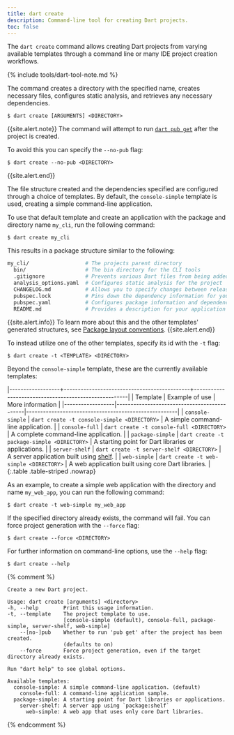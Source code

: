 ```yaml
---
title: dart create
description: Command-line tool for creating Dart projects.
toc: false
---
```


The `dart create` command allows creating Dart projects
from varying available templates through a command line
or many IDE project creation workflows.

{% include tools/dart-tool-note.md %}

The command creates a directory with the specified name, 
creates necessary files, configures static analysis, 
and retrieves any necessary dependencies.

```terminal
$ dart create [ARGUMENTS] <DIRECTORY>
```

{{site.alert.note}}
  The command will attempt to run [`dart pub get`](/tools/pub/cmd/pub-get) 
  after the project is created.

  To avoid this you can specify the `--no-pub` flag:

  ```terminal
  $ dart create --no-pub <DIRECTORY>
  ```
{{site.alert.end}}

The file structure created and the dependencies specified
are configured through a choice of templates. By default, 
the `console-simple` template is used, 
creating a simple command-line application.

To use that default template and create an application with
the package and directory name `my_cli`, run the following command:

```terminal
$ dart create my_cli
```

This results in a package structure similar to the following:

```bash
my_cli/                  # The projects parent directory
  bin/                   # The bin directory for the CLI tools
  .gitignore             # Prevents various Dart files from being added to Git staging
  analysis_options.yaml  # Configures static analysis for the project
  CHANGELOG.md           # Allows you to specify changes between releases
  pubspec.lock           # Pins down the dependency information for your package
  pubspec.yaml           # Configures package information and dependencies
  README.md              # Provides a description for your application
```

{{site.alert.info}}
  To learn more about this and the other templates' generated structures,
  see [Package layout conventions](/tools/pub/package-layout).
{{site.alert.end}}

To instead utilize one of the other templates, 
specify its id with the `-t` flag:

```terminal
$ dart create -t <TEMPLATE> <DIRECTORY>
```

Beyond the `console-simple` template, these are the currently available
templates:

|------------------+---------------------------------------------+------------------------------------------------------|
| Template         | Example of use                              | More information                                     |
|------------------|---------------------------------------------|------------------------------------------------------|
| `console-simple` | `dart create -t console-simple <DIRECTORY>` | A simple command-line application.                   |
| `console-full`   | `dart create -t console-full <DIRECTORY>`   | A complete command-line application.                 |
| `package-simple` | `dart create -t package-simple <DIRECTORY>` | A starting point for Dart libraries or applications. |
| `server-shelf`   | `dart create -t server-shelf <DIRECTORY>`   | A server application built using [shelf][].          |
| `web-simple`     | `dart create -t web-simple <DIRECTORY>`     | A web application built using core Dart libraries.   |
{:.table .table-striped .nowrap}

[shelf]: {{site.pub-pkg}}/shelf

As an example, to create a simple web application
with the directory and name `my_web_app`,
you can run the following command:

```terminal
$ dart create -t web-simple my_web_app
```

If the specified directory already exists, the command will fail. 
You can force project generation with the `--force` flag:

```terminal
$ dart create --force <DIRECTORY>
```

For further information on command-line options, use the `--help` flag:

```terminal
$ dart create --help
```

{% comment %}
```
Create a new Dart project.

Usage: dart create [arguments] <directory>
-h, --help        Print this usage information.
-t, --template    The project template to use.
                  [console-simple (default), console-full, package-simple, server-shelf, web-simple]
    --[no-]pub    Whether to run 'pub get' after the project has been created.
                  (defaults to on)
    --force       Force project generation, even if the target directory already exists.

Run "dart help" to see global options.

Available templates:
  console-simple: A simple command-line application. (default)
    console-full: A command-line application sample.
  package-simple: A starting point for Dart libraries or applications.
    server-shelf: A server app using `package:shelf`
      web-simple: A web app that uses only core Dart libraries.

```
{% endcomment %}
